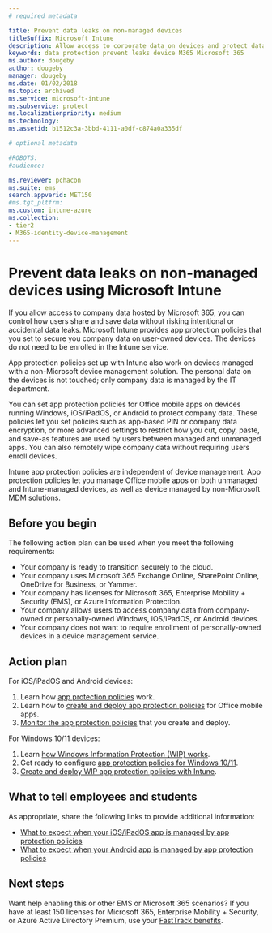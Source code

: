 ```yaml
---
# required metadata

title: Prevent data leaks on non-managed devices
titleSuffix: Microsoft Intune
description: Allow access to corporate data on devices and protect data from data leaks using Microsoft Intune. 
keywords: data protection prevent leaks device M365 Microsoft 365
ms.author: dougeby
author: dougeby
manager: dougeby
ms.date: 01/02/2018
ms.topic: archived
ms.service: microsoft-intune
ms.subservice: protect
ms.localizationpriority: medium
ms.technology:
ms.assetid: b1512c3a-3bbd-4111-a0df-c874a0a335df

# optional metadata

#ROBOTS:
#audience:

ms.reviewer: pchacon
ms.suite: ems
search.appverid: MET150
#ms.tgt_pltfrm:
ms.custom: intune-azure
ms.collection:
- tier2
- M365-identity-device-management
---
```

# Prevent data leaks on non-managed devices using Microsoft Intune

If you allow access to company data hosted by Microsoft 365, you can control how users share and save data without risking intentional or accidental data leaks. Microsoft Intune provides app protection policies that you set to secure you company data on user-owned devices. The devices do not need to be enrolled in the Intune service. 

App protection policies set up with Intune also work on devices managed with a non-Microsoft device management solution. The personal data on the devices is not touched; only company data is managed by the IT department. 

You can set app protection policies for Office mobile apps on devices running Windows, iOS/iPadOS, or Android to protect company data. These policies let you set policies such as app-based PIN or company data encryption, or more advanced settings to restrict how you cut, copy, paste, and save-as features are used by users between managed and unmanaged apps. You can also remotely wipe company data without requiring users enroll devices.

Intune app protection policies are independent of device management. App protection policies let you manage Office mobile apps on both unmanaged and Intune-managed devices, as well as device managed by non-Microsoft MDM solutions.

## Before you begin

The following action plan can be used when you meet the following requirements:

* Your company is ready to transition securely to the cloud.
* Your company uses Microsoft 365 Exchange Online, SharePoint Online, OneDrive for Business, or Yammer.
* Your company has licenses for Microsoft 365, Enterprise Mobility + Security (EMS), or Azure Information Protection.
* Your company allows users to access company data from company-owned or personally-owned Windows, iOS/iPadOS, or Android devices.
* Your company does not want to require enrollment of personally-owned devices in a device management service.

## Action plan

For iOS/iPadOS and Android devices:

1. Learn how [app protection policies](../apps/app-protection-policy.md) work.
2. Learn how to [create and deploy app protection policies](../apps/app-protection-policies.md) for Office mobile apps.
3. [Monitor the app protection policies](../apps/app-protection-policies-monitor.md) that you create and deploy.

For Windows 10/11 devices:

1. Learn [how Windows Information Protection (WIP) works](/windows/threat-protection/windows-information-protection/protect-enterprise-data-using-wip).
2. Get ready to configure [app protection policies for Windows 10/11](../apps/app-protection-policies-configure-windows-10.md).
3. [Create and deploy WIP app protection policies with Intune](../apps/windows-information-protection-policy-create.md).

## What to tell employees and students

As appropriate, share the following links to provide additional information:

* [What to expect when your iOS/iPadOS app is managed by app protection policies](../fundamentals/end-user-mam-apps-ios.md)
* [What to expect when your Android app is managed by app protection policies](../user-help/use-managed-apps-on-your-device-android.md)

## Next steps

Want help enabling this or other EMS or Microsoft 365 scenarios? If you have at least 150 licenses for Microsoft 365, Enterprise Mobility + Security, or Azure Active Directory Premium, use your [FastTrack benefits](/enterprise-mobility-security/solutions/enterprise-mobility-fasttrack-program).